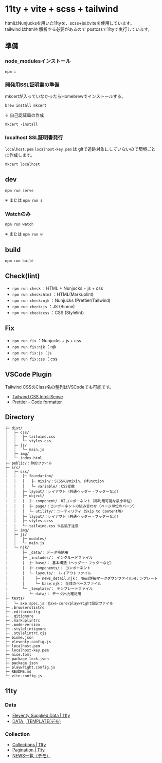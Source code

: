 # 11ty + vite + scss + tailwind
htmlはNunjucksを用いた11tyを、scss+jsはviteを使用しています。  
tailwind はhtmlを解析する必要があるので postcssで11tyで実行しています。  



## 準備
### node_modulesインストール
```
npm i
```
### 開発用SSL証明書の準備
mkcertが入っていなかったらHomebrewでインストールする。
```
brew install mkcert
```
↓ 自己認証局の作成
```
mkcert -install
```
### localhost SSL証明書発行
`localhost.pem` `localhost-key.pem` は gitで追跡対象にしていないので環境ごとに作成します。
```
mkcert localhost
```
## dev
```
npm run serve
```
※ または `npm run s`

### Watchのみ
```
npm run watch
```
※ または `npm run w`

## build
```
npm run build
```
## Check(lint)
- `npm run check` ：HTML + Nunjucks + js + css
- `npm run check:html` ：HTML(Markuplint)
- `npm run check:njk` ：Nunjucks (Prettier/Tailwind)
- `npm run check:js` ：JS (Biome)
- `npm run check:css` ：CSS (Stylelint)

## Fix
- `npm run fix` ：Nunjucks + js + css
- `npm run fix:njk` ：njk
- `npm run fix:js` ：js
- `npm run fix:css` ：css

## VSCode Plugin
Tailwind CSSのClass名の整列はVSCodeでも可能です。
- [Tailwind CSS IntelliSense](https://marketplace.visualstudio.com/items?itemName=bradlc.vscode-tailwindcss)
- [Prettier - Code formatter](https://marketplace.visualstudio.com/items?itemName=esbenp.prettier-vscode)

## Directory
```
├─ dist/
│   ├─ css/
│   │   ├─ tailwind.css
│   │   └─ styles.css
│   ├─ js/
│   │   └─ main.js
│   ├─ img/
│   └─ index.html
├─ public/：静的ファイル
├─ src/
│   ├─ css/
│   │   ├─ foundation/
│   │   │   ├─ mixin/：SCSSの@mixin, @function
│   │   │   └─ variable/：CSS変数
│   │   ├─ layout/：レイアウト（共通ヘッダー・フッターなど）
│   │   ├─ object/
│   │   │  ├─ component/：UIコンポーネント（再利用可能な最小単位）
│   │   │  ├─ page/：コンポーネントの組み合わせ（ページ単位のパーツ）
│   │   │  └─ utility/：ユーティリティ（Skip to Content等）
│   │   ├─ layout/：レイアウト（共通ヘッダー・フッターなど）
│   │   ├─ styles.scss
│   │   └─ tailwind.css ※拡張子注意
│   ├─ img/
│   ├─ js/
│   │   ├─ modules/
│   │   └─ main.js
│   └─ njk/
│       ├─ _data/: データ格納用
│       ├─ _includes/： インクルードファイル
│       │  ├─ base/： 基本構造（ヘッダー・フッターなど）
│       │  ├─ components/： コンポーネント
│       │  └─ layouts/： レイアウトファイル
│       │     ├─ news_detail.njk： News詳細マークダウンファイル用テンプレート
│       │     └─ base.njk： 全体のベースファイル
│       └─ _template/： テンプレートファイル
│          └─ data/： データ出力確認用
├─ tests/
│   └─ axe.spec.js：@axe-core/playwright設定ファイル
├─ .browserslistrc
├─ .editorconfig
├─ .gitignore
├─ .markuplintrc
├─ .node-version
├─ .stylelintignore
├─ .stylelintrc.cjs
├─ biome.json
├─ eleventy.config.js
├─ localhost.pem
├─ localhost-key.pem
├─ mise.toml
├─ package-lock.json
├─ package.json
├─ playwright.config.js
├─ README.md
└─ vite.config.js
```
## 11ty

### Data
- [Eleventy Supplied Data | 11ty](https://www.11ty.dev/docs/data-eleventy-supplied/)
- [DATA | TEMPLATE(デモ)](https://localhost:8080/_template/data/)

### Collection
- [Collections | 11ty](https://www.11ty.dev/docs/collections/)
- [Pagination | 11ty](https://www.11ty.dev/docs/pagination/)
- [NEWS一覧（デモ）](https://localhost:8080/news/)